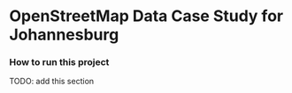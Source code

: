# OpenStreetMap Data Case Study for Johannesburg

### How to run this project
TODO: add this section